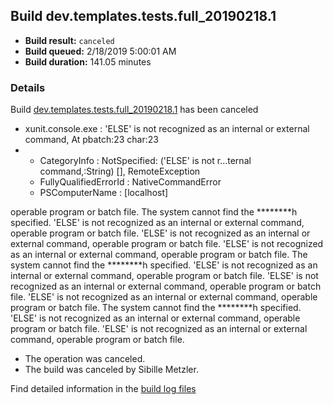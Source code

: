 ## Build dev.templates.tests.full_20190218.1
- **Build result:** `canceled`
- **Build queued:** 2/18/2019 5:00:01 AM
- **Build duration:** 141.05 minutes
### Details
Build [dev.templates.tests.full_20190218.1](https://winappstudio.visualstudio.com/web/build.aspx?pcguid=a4ef43be-68ce-4195-a619-079b4d9834c2&builduri=vstfs%3a%2f%2f%2fBuild%2fBuild%2f27098) has been canceled

+ xunit.console.exe : 'ELSE' is not recognized as an internal or external command,
At pbatch:23 char:23
+ 
    + CategoryInfo          : NotSpecified: ('ELSE' is not r...ternal command,:String) [], RemoteException
    + FullyQualifiedErrorId : NativeCommandError
    + PSComputerName        : [localhost]
 
operable program or batch file.
The system cannot find the ********h specified.
'ELSE' is not recognized as an internal or external command,
operable program or batch file.
'ELSE' is not recognized as an internal or external command,
operable program or batch file.
'ELSE' is not recognized as an internal or external command,
operable program or batch file.
The system cannot find the ********h specified.
'ELSE' is not recognized as an internal or external command,
operable program or batch file.
'ELSE' is not recognized as an internal or external command,
operable program or batch file.
'ELSE' is not recognized as an internal or external command,
operable program or batch file.
The system cannot find the ********h specified.
'ELSE' is not recognized as an internal or external command,
operable program or batch file.
'ELSE' is not recognized as an internal or external command,
operable program or batch file.

+ The operation was canceled.
+ The build was canceled by Sibille Metzler.

Find detailed information in the [build log files](https://uwpctdiags.blob.core.windows.net/buildlogs/dev.templates.tests.full_20190218.1_logs.zip)
